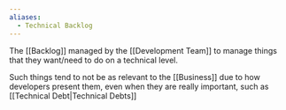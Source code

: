 ```yaml
---
aliases:
  - Technical Backlog
---
```

The [[Backlog]] managed by the [[Development Team]] to manage things that they want/need to do on a technical level.

Such things tend to not be as relevant to the [[Business]] due to how developers present them, even when they are really important, such as [[Technical Debt|Technical Debts]]